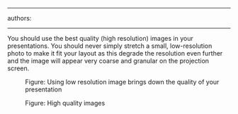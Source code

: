 

---
authors:

---




<span class='intro'> You should use the best quality (high resolution) images in your presentations. You should never simply stretch a small, low-resolution photo to make it fit your layout as this degrade the resolution even further and the image will appear very coarse and granular on the projection screen.
 </span>


  <dl>
    <dt><img alt="" class="ms-rteCustom-ImageArea" src="/Standards/Communication/RulesToBetterPowerpointPresentations/PublishingImages/low_d.gif" /> </dt>
    <dd class="ms-rteCustom-FigureBad">Figure&#58; Using low resolution image brings down the quality of your presentation </dd>
</dl>
<dl>
    <dt><img alt="" class="ms-rteCustom-ImageArea" src="/Standards/Communication/RulesToBetterPowerpointPresentations/PublishingImages/high_d.jpg" /> </dt>
    <dd class="ms-rteCustom-FigureGood">Figure&#58; High quality images </dd>
</dl>



